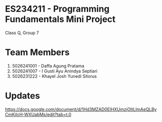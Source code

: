# ES234211 - Programming Fundamentals Mini Project
Class Q, Group 7
# Team Members
1. 5026241001 - Daffa Agung Pratama
2. 5026241007 - I Gusti Ayu Anindya Septiari
3. 5026231222 - Khayel Josh Yunedi Sitorus
# Updates
https://docs.google.com/document/d/1Hd3MZAD0EIHXUmzjOItLImAeQLByCmKilcH-WXUabMs/edit?tab=t.0
